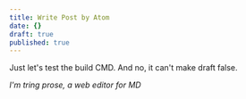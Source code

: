 ```yaml
---
title: Write Post by Atom
date: {}
draft: true
published: true
---
```

Just let's test the build CMD.
And no, it can't make draft false.

*I'm tring prose, a web editor for MD*
